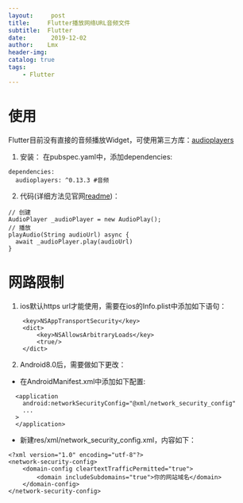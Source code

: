 ```yaml
---
layout:     post
title:     Flutter播放网络URL音频文件
subtitle:  Flutter
date:       2019-12-02
author:    Lmx 
header-img: 
catalog: true
tags: 
    - Flutter
---
```

# 使用
Flutter目前没有直接的音频播放Widget，可使用第三方库：[audioplayers](https://pub.dev/packages/audioplayers)
1. 安装：
在pubspec.yaml中，添加dependencies:
```
dependencies:
  audioplayers: ^0.13.3 #音频
```
2. 代码(详细方法见官网[readme](https://pub.dev/packages/audioplayers))：
```
// 创建
AudioPlayer _audioPlayer = new AudioPlay();
// 播放
playAudio(String audioUrl) async {
  await _audioPlayer.play(audioUrl)
}
```
# 网路限制
1. ios默认https url才能使用，需要在ios的Info.plist中添加如下语句：
```
	<key>NSAppTransportSecurity</key>
    <dict>
        <key>NSAllowsArbitraryLoads</key>
        <true/>
    </dict>
```
2. Android8.0后，需要做如下更改：
- 在AndroidManifest.xml中添加如下配置:
```
  <application
    android:networkSecurityConfig="@xml/network_security_config"
    ...
  >
  </application>
```
- 新建res/xml/network_security_config.xml，内容如下：
```
<?xml version="1.0" encoding="utf-8"?>
<network-security-config>
    <domain-config cleartextTrafficPermitted="true">
        <domain includeSubdomains="true">你的网站域名</domain>
    </domain-config>
</network-security-config>
```